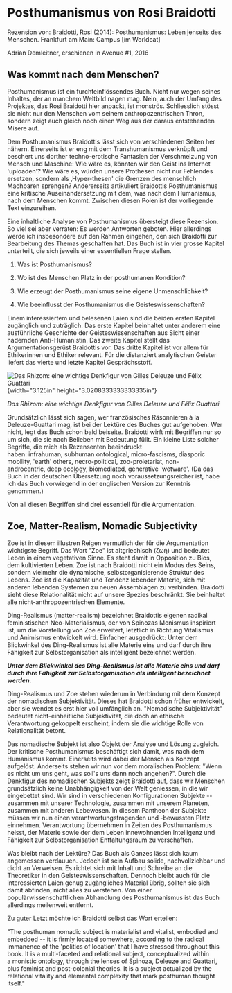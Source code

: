 # Posthumanismus von Rosi Braidotti

Rezension von: Braidotti, Rosi (2014): Posthumanismus: Leben jenseits des Menschen. Frankfurt am Main: Campus \[im Worldcat\]

Adrian Demleitner, erschienen in Avenue \#1, 2016

## Was kommt nach dem Menschen?

Posthumanismus ist ein furchteinflössendes Buch. Nicht nur wegen seines Inhaltes, der an manchem Weltbild nagen mag. Nein, auch der Umfang des Projektes, das Rosi Braidotti hier anpackt, ist monströs. Schliesslich stösst sie nicht nur den Menschen vom seinem anthropozentrischen Thron, sondern zeigt auch gleich noch einen Weg aus der daraus entstehenden Misere auf.

Dem Posthumanismus Braidottis lässt sich von verschiedenen Seiten her nähern. Einerseits ist er eng mit dem Transhumanismus verknüpft und beschert uns dorther techno-erotische Fantasien der Verschmelzung von Mensch und Maschine: Wie wäre es, könnten wir den Geist ins Internet  'uploaden'? Wie wäre es, würden unsere Prothesen nicht nur Fehlendes ersetzen, sondern als ‚Hyper-thesen' die Grenzen des menschlich Machbaren sprengen? Andererseits artikuliert Braidottis Posthumanismus eine kritische Auseinandersetzung mit dem, was nach dem Humanismus, nach dem Menschen kommt. Zwischen diesen Polen ist der vorliegende Text einzureihen.

Eine inhaltliche Analyse von Posthumanismus übersteigt diese Rezension. So viel sei aber verraten: Es werden Antworten geboten. Hier allerdings werde ich insbesondere auf den Rahmen eingehen, den sich Braidotti zur Bearbeitung des Themas geschaffen hat. Das Buch ist in vier grosse Kapitel unterteilt, die sich jeweils einer essentiellen Frage stellen.

1.  Was ist Posthumanismus?

2.  Wo ist des Menschen Platz in der posthumanen Kondition?

3.  Wie erzeugt der Posthumanismus seine eigene Unmenschlichkeit?

4.  Wie beeinflusst der Posthumanismus die Geisteswissenschaften?

Einem interessiertem und belesenen Laien sind die beiden ersten Kapitel zugänglich und zuträglich. Das erste Kapitel beinhaltet unter anderem eine ausführliche Geschichte der Geisteswissenschaften aus Sicht einer hadernden Anti-Humanistin. Das zweite Kapitel stellt das Argumentationsgerüst Braidottis vor. Das dritte Kapitel ist vor allem für Ethikerinnen und Ethiker relevant. Für die distanziert analytischen Geister liefert das vierte und letzte Kapitel Gesprächsstoff.

![Das Rhizom: eine wichtige Denkfigur von Gilles Deleuze und Félix Guattari](media/image1.jpeg){width="3.125in" height="3.0208333333333335in"}

*Das Rhizom: eine wichtige Denkfigur von Gilles Deleuze und Félix Guattari*

Grundsätzlich lässt sich sagen, wer französisches Räsonnieren à la Deleuze-Guattari mag, ist bei der Lektüre des Buches gut aufgehoben. Wer nicht, legt das Buch schon bald beiseite. Braidotti wirft mit Begriffen nur so um sich, die sie nach Belieben mit Bedeutung füllt. Ein kleine Liste solcher Begriffe, die mich als Rezensenten beeindruckt haben: infrahuman, subhuman ontological, micro-fascisms, diasporic mobility, 'earth' others, necro-political, zoo-proletariat, non-androcentric, deep ecology, biomediated, generative 'wetware'. (Da das Buch in der deutschen Übersetzung noch voraussetzungsreicher ist, habe ich das Buch vorwiegend in der englischen Version zur Kenntnis genommen.)

Von all diesen Begriffen sind drei essentiell für die Argumentation.

## Zoe, Matter-Realism, Nomadic Subjectivity

Zoe ist in diesem illustren Reigen vermutlich der für die Argumentation wichtigste Begriff. Das Wort "Zoe" ist altgriechisch (ζωή) und bedeutet Leben in einem vegetativen Sinne. Es steht damit in Opposition zu Bios, dem kultivierten Leben. Zoe ist nach Braidotti nicht ein Modus des Seins, sondern vielmehr die dynamische, selbstorganisierende Struktur des Lebens. Zoe ist die Kapazität und Tendenz lebender Materie, sich mit anderen lebenden Systemen zu neuen Assemblagen zu verbinden. Braidotti sieht diese Relationalität nicht auf unsere Spezies beschränkt. Sie beinhaltet alle nicht-anthropozentrischen Elemente.

Ding-Realismus (matter-realism) bezeichnet Braidottis eigenen radikal feministischen Neo-Materialismus, der von Spinozas Monismus inspiriert ist, um die Vorstellung von Zoe erweitert, letztlich in Richtung Vitalismus und Animismus entwickelt wird. Einfacher ausgedrückt: Unter dem Blickwinkel des Ding-Realismus ist alle Materie eins und darf durch ihre Fähigkeit zur Selbstorganisation als intelligent bezeichnet werden.

***Unter dem Blickwinkel des Ding-Realismus ist alle Materie eins und darf durch ihre Fähigkeit zur Selbstorganisation als intelligent bezeichnet werden.***

Ding-Realismus und Zoe stehen wiederum in Verbindung mit dem Konzept der nomadischen Subjektivität. Dieses hat Braidotti schon früher entwickelt, aber sie wendet es erst hier voll umfänglich an. "Nomadische Subjektivität" bedeutet nicht-einheitliche Subjektivität, die doch an ethische Verantwortung gekoppelt erscheint, indem sie die wichtige Rolle von Relationalität betont.

Das nomadische Subjekt ist also Objekt der Analyse und Lösung zugleich. Der kritische Posthumanismus beschäftigt sich damit, was nach dem Humanismus kommt. Einerseits wird dabei der Mensch als Konzept aufgelöst. Anderseits stehen wir nun vor dem moralischen Problem: "Wenn es nicht um uns geht, was soll's uns dann noch angehen?". Durch die Denkfigur des nomadischen Subjekts zeigt Braidotti auf, dass wir Menschen grundsätzlich keine Unabhängigkeit von der Welt geniessen, in die wir eingebettet sind. Wir sind in verschiedenen Konfigurationen Subjekte -- zusammen mit unserer Technologie, zusammen mit unserem Planeten, zusammen mit anderen Lebewesen. In diesem Pantheon der Subjekte müssen wir nun einen verantwortungstragenden und -bewussten Platz einnehmen. Verantwortung übernehmen in Zeiten des Posthumanismus heisst, der Materie sowie der dem Leben innewohnenden Intelligenz und Fähigkeit zur Selbstorganisation Entfaltungsraum zu verschaffen.

Was bleibt nach der Lektüre? Das Buch als Ganzes lässt sich kaum angemessen verdauuen. Jedoch ist sein Aufbau solide, nachvollziehbar und dicht an Verweisen. Es richtet sich mit Inhalt und Schreibe an die Theoretiker in den Geisteswissenschaften. Dennoch bleibt auch für die interessierten Laien genug zugängliches Material übrig, sollten sie sich damit abfinden, nicht alles zu verstehen. Von einer populärwissenschaftlichen Abhandlung des Posthumanismus ist das Buch allerdings meilenweit entfernt.

Zu guter Letzt möchte ich Braidotti selbst das Wort erteilen:

"The posthuman nomadic subject is materialist and vitalist, embodied and embedded -- it is firmly located somewhere, according to the radical immanence of the 'politics of location' that I have stressed throughout this book. It is a multi-faceted and relational subject, conceptualized within a monistic ontology, through the lenses of Spinoza, Deleuze and Guattari, plus feminist and post-colonial theories. It is a subject actualized by the relational vitality and elemental complexity that mark posthuman thought itself."
